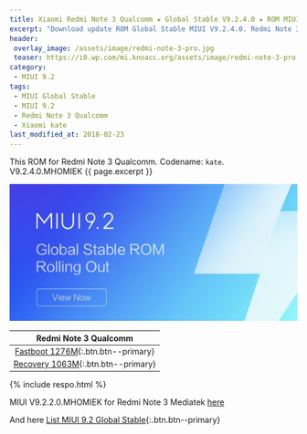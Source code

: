 ```yaml
---
title: Xiaomi Redmi Note 3 Qualcomm ★ Global Stable V9.2.4.0 ★ ROM MIUI 9.2
excerpt: "Download update ROM Global Stable MIUI V9.2.4.0. Redmi Note 3 Qualcomm (kate). Recovery ROM (updater/.zip) Fastboot ROM (firmware/.tgz)"
header:
 overlay_image: /assets/image/redmi-note-3-pro.jpg
 teaser: https://i0.wp.com/mi.knoacc.org/assets/image/redmi-note-3-pro.jpg?resize=420,210
category:
 - MIUI 9.2
tags:
 - MIUI Global Stable
 - MIUI 9.2
 - Redmi Note 3 Qualcomm
 - Xiaomi kate
last_modified_at: 2018-02-23
---
```

This ROM for Redmi Note 3 Qualcomm. Codename: `kate`. V9.2.4.0.MHOMIEK {{ page.excerpt }}

![MIUI 9.2](/assets/image/miui-92-stable.jpg)

| Redmi Note 3 Qualcomm |
|:------:|
| [Fastboot 1276M](bigota?ver=V9.2.4.0.MHOMIEK&type=kenzo_global_images&size=1276M&name=20180116.0000.00_6.0_global_aefc0557d9.tgz){:.btn.btn--primary} |
| [Recovery 1063M](bigota?ver=V9.2.4.0.MHOMIEK&type=miui_HMNote3ProGlobal&size=1063M&name=ff6e34fdb1_6.0.zip){:.btn.btn--primary} |

{% include respo.html %}

MIUI V9.2.2.0.MHOMIEK for Redmi Note 3 Mediatek [here](/global-stable-miui-922-redmi-note-3-mtk-nikel-fastboot-only)

And here [List MIUI 9.2 Global Stable](https://mi.knoacc.org/update-rom-miui-92-global-stable-full-changelog){:.btn.btn--primary}
